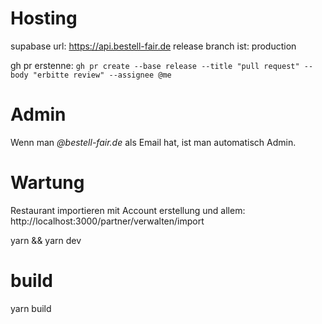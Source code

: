 # Hosting
supabase url:  https://api.bestell-fair.de
release branch ist: production

gh pr erstenne: `gh pr create --base release --title "pull request" --body "erbitte review" --assignee @me`

# Admin
Wenn man *@bestell-fair.de* als Email hat, ist man automatisch Admin.

# Wartung

Restaurant importieren mit Account erstellung und allem: http://localhost:3000/partner/verwalten/import


yarn && yarn dev

# build
yarn build
